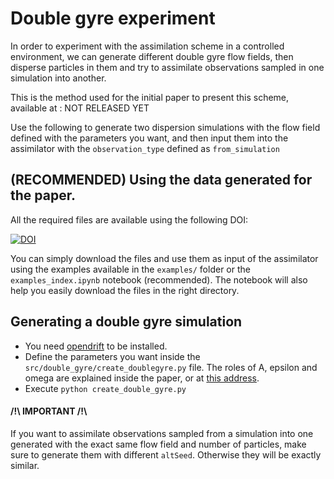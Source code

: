 # Double gyre experiment

In order to experiment with the assimilation scheme in a controlled environment, we can generate different double gyre flow fields, then disperse particles in them and try to assimilate observations sampled in one simulation into another.

This is the method used for the initial paper to present this scheme, available at : NOT RELEASED YET

Use the following to generate two dispersion simulations with the flow field defined with the parameters you want, and then input them into the assimilator with the `observation_type` defined as `from_simulation`

## (RECOMMENDED) Using the data generated for the paper.	

All the required files are available using the following DOI: 

[![DOI](https://zenodo.org/badge/DOI/10.5281/zenodo.4740138.svg)](https://doi.org/10.5281/zenodo.4740138)


You can simply download the files and use them as input of the assimilator using the examples available in the `examples/` folder or the `examples_index.ipynb` notebook (recommended). The notebook will also help you easily download the files in the right directory.

## Generating a double gyre simulation

- You need [opendrift](https://opendrift.github.io/) to be installed.
- Define the parameters you want inside the `src/double_gyre/create_doublegyre.py` file. The roles of A, epsilon and omega are explained inside the paper, or at [this address](https://shaddenlab.berkeley.edu/uploads/LCS-tutorial/examples.html).
- Execute `python create_double_gyre.py`


#### /!\ IMPORTANT /!\ 
If you want to assimilate observations sampled from a simulation into one generated with the exact same flow field and number of particles, make sure to generate them with different `altSeed`. Otherwise they will be exactly similar.